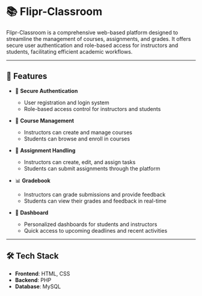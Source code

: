 # 📚 Flipr-Classroom

Flipr-Classroom is a comprehensive web-based platform designed to streamline the management of courses, assignments, and grades. It offers secure user authentication and role-based access for instructors and students, facilitating efficient academic workflows.

---

## 🚀 Features

- 🔐 **Secure Authentication**
  - User registration and login system
  - Role-based access control for instructors and students

- 📘 **Course Management**
  - Instructors can create and manage courses
  - Students can browse and enroll in courses

- 📝 **Assignment Handling**
  - Instructors can create, edit, and assign tasks
  - Students can submit assignments through the platform

- 📊 **Gradebook**
  - Instructors can grade submissions and provide feedback
  - Students can view their grades and feedback in real-time

- 📅 **Dashboard**
  - Personalized dashboards for students and instructors
  - Quick access to upcoming deadlines and recent activities

---

## 🛠️ Tech Stack

- **Frontend**: HTML, CSS
- **Backend**: PHP
- **Database**: MySQL 

